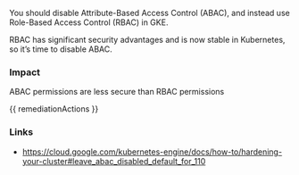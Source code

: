 
You should disable Attribute-Based Access Control (ABAC), and instead use Role-Based Access Control (RBAC) in GKE.

RBAC has significant security advantages and is now stable in Kubernetes, so it’s time to disable ABAC.

### Impact
ABAC permissions are less secure than RBAC permissions

<!-- DO NOT CHANGE -->
{{ remediationActions }}

### Links
- https://cloud.google.com/kubernetes-engine/docs/how-to/hardening-your-cluster#leave_abac_disabled_default_for_110


